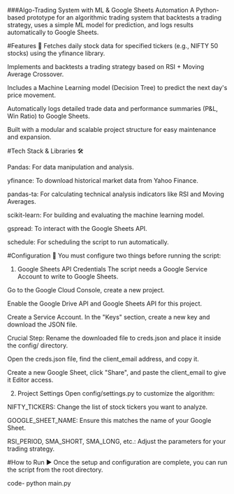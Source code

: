 ###Algo-Trading System with ML & Google Sheets Automation
A Python-based prototype for an algorithmic trading system that backtests a trading strategy, uses a simple ML model for prediction, and logs results automatically to Google Sheets.

#Features 🚀
Fetches daily stock data for specified tickers (e.g., NIFTY 50 stocks) using the yfinance library.

Implements and backtests a trading strategy based on RSI + Moving Average Crossover.

Includes a Machine Learning model (Decision Tree) to predict the next day's price movement.

Automatically logs detailed trade data and performance summaries (P&L, Win Ratio) to Google Sheets.

Built with a modular and scalable project structure for easy maintenance and expansion.

#Tech Stack & Libraries 🛠️

Pandas: For data manipulation and analysis.

yfinance: To download historical market data from Yahoo Finance.

pandas-ta: For calculating technical analysis indicators like RSI and Moving Averages.

scikit-learn: For building and evaluating the machine learning model.

gspread: To interact with the Google Sheets API.

schedule: For scheduling the script to run automatically.

#Configuration 🔑
You must configure two things before running the script:

1. Google Sheets API Credentials
The script needs a Google Service Account to write to Google Sheets.

Go to the Google Cloud Console, create a new project.

Enable the Google Drive API and Google Sheets API for this project.

Create a Service Account. In the "Keys" section, create a new key and download the JSON file.

Crucial Step: Rename the downloaded file to creds.json and place it inside the config/ directory.

Open the creds.json file, find the client_email address, and copy it.

Create a new Google Sheet, click "Share", and paste the client_email to give it Editor access.

2. Project Settings
Open config/settings.py to customize the algorithm:

NIFTY_TICKERS: Change the list of stock tickers you want to analyze.

GOOGLE_SHEET_NAME: Ensure this matches the name of your Google Sheet.

RSI_PERIOD, SMA_SHORT, SMA_LONG, etc.: Adjust the parameters for your trading strategy.

#How to Run ▶️
Once the setup and configuration are complete, you can run the script from the root directory.

code- python main.py